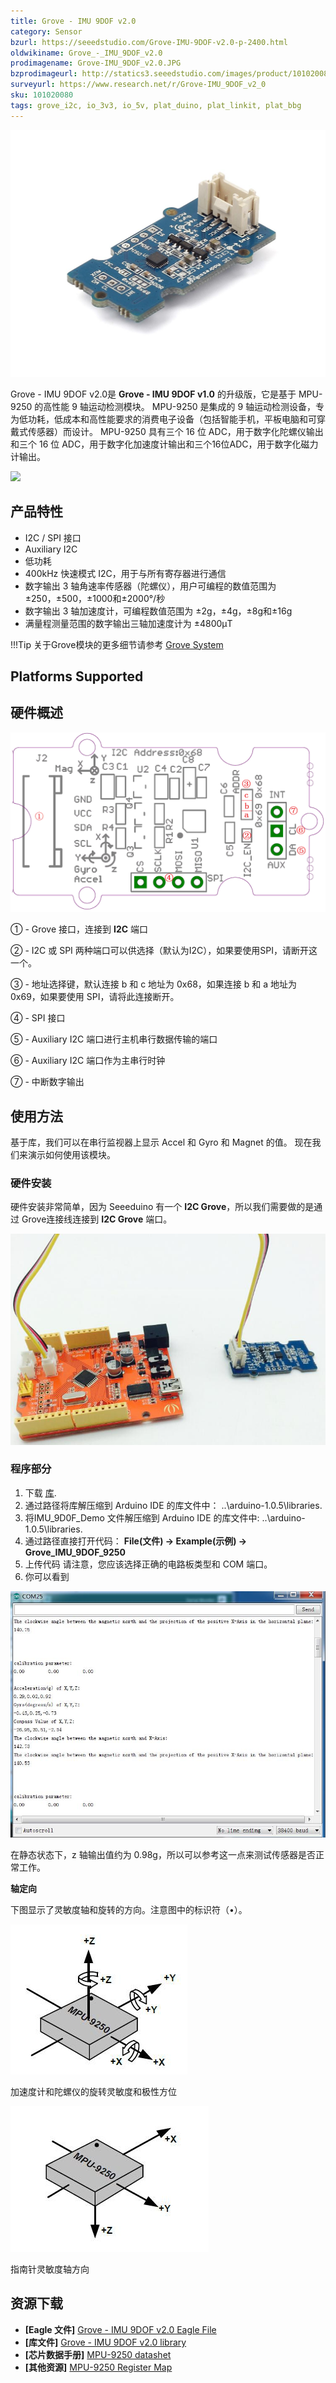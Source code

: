 ```yaml
---
title: Grove - IMU 9DOF v2.0
category: Sensor
bzurl: https://seeedstudio.com/Grove-IMU-9DOF-v2.0-p-2400.html
oldwikiname: Grove_-_IMU_9DOF_v2.0
prodimagename: Grove-IMU_9DOF_v2.0.JPG
bzprodimageurl: http://statics3.seeedstudio.com/images/product/101020080 2.jpg
surveyurl: https://www.research.net/r/Grove-IMU_9DOF_v2_0
sku: 101020080
tags: grove_i2c, io_3v3, io_5v, plat_duino, plat_linkit, plat_bbg
---
```


![](https://raw.githubusercontent.com/SeeedDocument/Grove-IMU_9DOF_v2.0/master/img/Grove-IMU_9DOF_v2.0.JPG)

 Grove - IMU 9DOF v2.0是 **Grove - IMU 9DOF v1.0** 的升级版，它是基于 MPU-9250 的高性能 9 轴运动检测模块。 MPU-9250 是集成的 9 轴运动检测设备，专为低功耗，低成本和高性能要求的消费电子设备（包括智能手机，平板电脑和可穿戴式传感器）而设计。 MPU-9250 具有三个 16 位 ADC，用于数字化陀螺仪输出和三个 16 位 ADC，用于数字化加速度计输出和三个16位ADC，用于数字化磁力计输出。


[![](https://github.com/SeeedDocument/wiki_chinese/raw/master/docs/images/click_to_buy.PNG)](https://item.taobao.com/item.htm?spm=a1z10.3-c.w4002-11172317909.9.12eb6c70u21V9X&id=45574308377)

产品特性
-------------


- I2C / SPI 接口
- Auxiliary I2C
- 低功耗
- 400kHz 快速模式 I2C，用于与所有寄存器进行通信
- 数字输出 3 轴角速率传感器（陀螺仪），用户可编程的数值范围为 ±250，±500，±1000和±2000°/秒
- 数字输出 3 轴加速度计，可编程数值范围为 ±2g，±4g，±8g和±16g
- 满量程测量范围的数字输出三轴加速度计为 ±4800μT


!!!Tip
    关于Grove模块的更多细节请参考 [Grove System](http://seeed.wiki/Grove_System/)

Platforms Supported
-------------------

硬件概述
------------------

![](https://raw.githubusercontent.com/SeeedDocument/Grove-IMU_9DOF_v2.0/master/img/Grove-IMU_9DOF_v2_inter.png)


① - Grove 接口，连接到 **I2C** 端口

② - I2C 或 SPI 两种端口可以供选择（默认为I2C），如果要使用SPI，请断开这一个。

③ - 地址选择键，默认连接 b 和 c 地址为 0x68，如果连接 b 和 a 地址为0x69，如果要使用 SPI，请将此连接断开。

④ - SPI 接口

⑤ - Auxiliary I2C 端口进行主机串行数据传输的端口

⑥ - Auxiliary I2C 端口作为主串行时钟

⑦ - 中断数字输出

使用方法
-----

基于库，我们可以在串行监视器上显示 Accel 和 Gyro 和 Magnet 的值。 现在我们来演示如何使用该模块。

### 硬件安装

 硬件安装非常简单，因为 Seeeduino 有一个 **I2C Grove**，所以我们需要做的是通过 Grove连接线连接到 **I2C Grove** 端口。

![](https://raw.githubusercontent.com/SeeedDocument/Grove-IMU_9DOF_v2.0/master/img/Grove-IMU_9DOF_v2.0_connect.jpg)

### 程序部分

1. 下载 [库](https://raw.githubusercontent.com/SeeedDocument/Grove-IMU_9DOF_v2.0/master/res/Grove_IMU_9DOF_9250.zip).
2. 通过路径将库解压缩到 Arduino IDE 的库文件中： ..\arduino-1.0.5\libraries.
3. 将IMU_9D0F_Demo 文件解压缩到 Arduino IDE 的库文件中: ..\arduino-1.0.5\libraries.
4. 通过路径直接打开代码： **File(文件) -> Example(示例) -> Grove_IMU_9DOF_9250**
5. 上传代码 请注意，您应该选择正确的电路板类型和 COM 端口。
6. 你可以看到

![](https://raw.githubusercontent.com/SeeedDocument/Grove-IMU_9DOF_v2.0/master/img/Grove-IMU_9DOF_v2.0_demo.jpg)

在静态状态下，z 轴输出值约为 0.98g，所以可以参考这一点来测试传感器是否正常工作。

**轴定向**

下图显示了灵敏度轴和旋转的方向。注意图中的标识符（•）。

![](https://raw.githubusercontent.com/SeeedDocument/Grove-IMU_9DOF_v2.0/master/img/MPU9250_axes.jpg)

加速度计和陀螺仪的旋转灵敏度和极性方位

![](https://raw.githubusercontent.com/SeeedDocument/Grove-IMU_9DOF_v2.0/master/img/MPU9250_axes2.jpg)

指南针灵敏度轴方向

资源下载
--------
-   **[Eagle 文件]** [Grove - IMU 9DOF v2.0 Eagle File](https://raw.githubusercontent.com/SeeedDocument/Grove-IMU_9DOF_v2.0/master/res/Grove-IMU_9DOF_v2.0_sch_pcb.zip)
-   **[库文件]** [Grove - IMU 9DOF v2.0 library](https://raw.githubusercontent.com/SeeedDocument/Grove-IMU_9DOF_v2.0/master/res/Grove_IMU_9DOF_9250.zip)
-   **[芯片数据手册]** [MPU-9250 datashet](https://raw.githubusercontent.com/SeeedDocument/Grove-IMU_9DOF_v2.0/master/res/MPU-9250A_Product_Specification.pdf)
-   **[其他资源]** [MPU-9250 Register Map](https://raw.githubusercontent.com/SeeedDocument/Grove-IMU_9DOF_v2.0/master/res/MPU-9250A_Reg_Map.pdf)



<!-- This Markdown file was created from http://www.seeedstudio.com/wiki/Grove_-_IMU_9DOF_v2.0 -->
